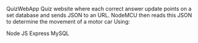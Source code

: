 QuizWebApp
Quiz website where each correct answer update points on a set database and sends JSON to an URL. NodeMCU then reads this JSON to determine the movement of a motor car Using:

Node JS
Express
MySQL
